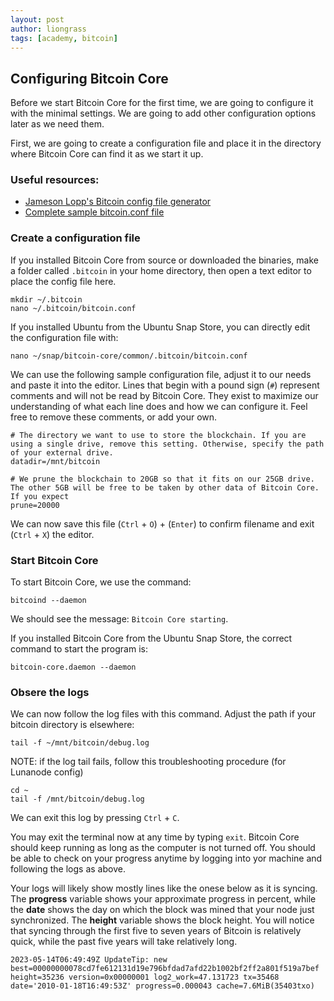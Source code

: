 ```yaml
---
layout: post
author: liongrass
tags: [academy, bitcoin]
---
```


## Configuring Bitcoin Core

Before we start Bitcoin Core for the first time, we are going to configure it with the minimal settings. We are going to add other configuration options later as we need them.

First, we are going to create a configuration file and place it in the directory where Bitcoin Core can find it as we start it up.

### Useful resources:

- [Jameson Lopp's Bitcoin config file generator](https://jlopp.github.io/bitcoin-core-config-generator/)
- [Complete sample bitcoin.conf file](/bitcoin-conf)

### Create a configuration file

If you installed Bitcoin Core from source or downloaded the binaries, make a folder called `.bitcoin` in your home directory, then open a text editor to place the config file here.

```shell
mkdir ~/.bitcoin
nano ~/.bitcoin/bitcoin.conf
```

If you installed Ubuntu from the Ubuntu Snap Store, you can directly edit the configuration file with:

```shell
nano ~/snap/bitcoin-core/common/.bitcoin/bitcoin.conf
```

We can use the following sample configuration file, adjust it to our needs and paste it into the editor. Lines that begin with a pound sign (`#`) represent comments and will not be read by Bitcoin Core. They exist to maximize our understanding of what each line does and how we can configure it. Feel free to remove these comments, or add your own.

```
# The directory we want to use to store the blockchain. If you are using a single drive, remove this setting. Otherwise, specify the path of your external drive.
datadir=/mnt/bitcoin

# We prune the blockchain to 20GB so that it fits on our 25GB drive. The other 5GB will be free to be taken by other data of Bitcoin Core. If you expect 
prune=20000
```

We can now save this file (`Ctrl` + `O`) + (`Enter`) to confirm filename and exit (`Ctrl` + `X`) the editor.

### Start Bitcoin Core

To start Bitcoin Core, we use the command:

```shell
bitcoind --daemon
```

We should see the message: `Bitcoin Core starting`.

If you installed Bitcoin Core from the Ubuntu Snap Store, the correct command to start the program is:

```shell
bitcoin-core.daemon --daemon
```

### Obsere the logs

We can now follow the log files with this command. Adjust the path if your bitcoin directory is elsewhere:

```
tail -f ~/mnt/bitcoin/debug.log
```
NOTE: if the log tail fails, follow this troubleshooting procedure (for Lunanode config)
```
cd ~
tail -f /mnt/bitcoin/debug.log
```

We can exit this log by pressing `Ctrl` + `C`.

You may exit the terminal now at any time by typing `exit`. Bitcoin Core should keep running as long as the computer is not turned off. You should be able to check on your progress anytime by logging into yor machine and following the logs as above.

Your logs will likely show mostly lines like the onese below as it is syncing. The **progress** variable shows your approximate progress in percent, while the **date** shows the day on which the block was mined that your node just synchronized. The **height** variable shows the block height. You will notice that syncing through the first five to seven years of Bitcoin is relatively quick, while the past five years will take relatively long.

```
2023-05-14T06:49:49Z UpdateTip: new best=00000000078cd7fe612131d19e796bfdad7afd22b1002bf2ff2a801f519a7bef height=35236 version=0x00000001 log2_work=47.131723 tx=35468 date='2010-01-18T16:49:53Z' progress=0.000043 cache=7.6MiB(35403txo)
```
